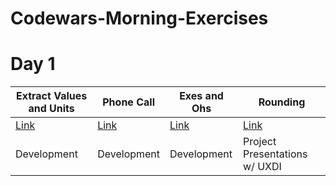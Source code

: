 # Codewars-Morning-Exercises

# Day 1



Extract Values and Units | Phone Call | Exes and Ohs | Rounding |
------ | ------ | ------ | ------ | 
[Link](https://www.codewars.com/kata/extract-values-and-units/train/javascript) | [Link](https://www.codewars.com/kata/simple-fun-number-4-phone-call/train/javascript) | [Link](https://www.codewars.com/kata/exes-and-ohs) | [Link](https://www.codewars.com/kata/simple-fun-number-181-rounding)
Development | Development | Development | Project Presentations w/ UXDI
